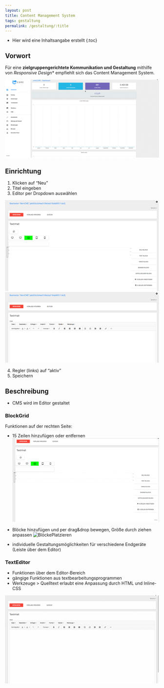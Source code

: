 ```yaml
---
layout: post
title: Content Management System
tags: gestaltung
permalink: /gestaltung/:title
---
```



+ Hier wird eine Inhaltsangabe erstellt
{:toc}


## Vorwort


Für eine **zielgruppengerichtete Kommunikation und Gestaltung** mithilfe von *Responsive Design** empfiehlt sich das Content Management System.


![CMSPosition][1]


## Einrichtung


1. Klicken auf “Neu”
2. Titel eingeben
3. Editor per Dropdown auswählen


![Blockgrid][2] ![TextEditor][3]


4. Regler (links) auf “aktiv”
5. Speichern


## Beschreibung


- CMS wird im Editor gestaltet


### BlockGrid
Funktionen auf der rechten Seite:


- 15 Zeilen hinzufügen oder entfernen
![15Zeilen][4]


- Blöcke hinzufügen und per drag&drop bewegen, Größe durch ziehen anpassen
![BlöckePlatzieren][5]


- individuelle Gestaltungsmöglichkeiten für verschiedene Endgeräte (Leiste über dem Editor)


### TextEditor
- Funktionen über dem Editor-Bereich
- gängige Funktionen aus textbearbeitungsprogrammen
- Werkzeuge > Quelltext erlaubt eine Anpassung durch HTML und Inline-CSS


![TextEditor][6]


[1]: /img/CMSPosition.gif
[2]: /img/BlockGrid.png
[3]: /img/TextEditor.png
[4]: /img/15Zeilen.gif
[5]: /img/BlöckePlatzieren.gif
[6]: /img/TextEditor.gif
